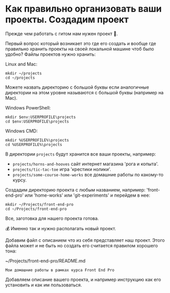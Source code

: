 # Как правильно организовать ваши проекты. Создадим проект

Прежде чем работать с гитом нам нужен проект 👮.

Первый вопрос который возникает это где его создать и вообще где правильно хранить проекты на своей локальной машине чтоб было удобно? Файлы проектов нужно хранить:

Linux and Mac:

```
mkdir ~/projects
cd ~/projects
```

Можете назвать директорию с большой буквы если аналогичные директории на этом уровне называются с большой буквы (например на Mac).

Windows PowerShell:

```
mkdir $env:USERPROFILE\projects
cd $env:USERPROFILE\projects
```

Windows CMD:

```
mkdir %USERPROFILE%\projects
cd %USERPROFILE%\projects
```

В директории `projects` будут хранится все ваши проекты, например:
- `projects/horns-and-hooves` сайт интернет магазина 'рога и копыта'.
- `projects/tic-tac-toe` игра 'крестики нолики'.
- `projects/some-course-home-works` все домашние работы по какому-то курсу.

Создадим директорию проекта с любым названием, например: 'front-end-pro' или 'home-works' или 'git-experiments' и перейдем в нее:
```
mkdir ~/Projects/front-end-pro
cd ~/Projects/front-end-pro
```

Все, заготовка для нашего проекта готова.

💰 Именно так и нужно располагать новый проект.

Добавим файл с описанием что из себя представляет наш проект. Этого файла может и не быть но создать его считается правилом хорошего тона:

~/Projects/front-end-pro/README.md

```
Мои домашние работы в рамках курса Front End Pro
```

Добавляем описание вашего проекта, и например инструкцию как его установить и как им пользоваться.